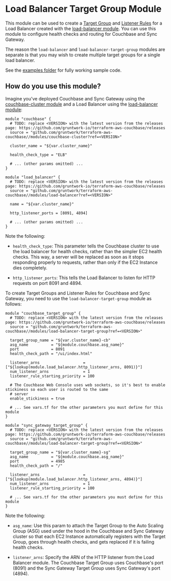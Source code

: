 # Load Balancer Target Group Module

This module can be used to create a [Target 
Group](https://docs.aws.amazon.com/elasticloadbalancing/latest/application/load-balancer-target-groups.html) and
[Listener Rules](https://docs.aws.amazon.com/elasticloadbalancing/latest/application/listener-update-rules.html) for
a Load Balancer created with the [load-balancer 
module](https://github.com/gruntwork-io/terraform-aws-couchbase/tree/master/modules/load-balancer). You can use this 
module to configure health checks and routing for Couchbase and Sync Gateway. 

The reason the `load-balancer` and `load-balancer-target-group` modules are separate is that you may wish to create
multiple target groups for a single load balancer.

See the [examples folder](https://github.com/gruntwork-io/terraform-aws-couchbase/tree/master/examples) for fully
working sample code.




## How do you use this module?

Imagine you've deployed Couchbase and Sync Gateway using the [couchbase-cluster
module](https://github.com/gruntwork-io/terraform-aws-couchbase/tree/master/modules/load-balancer) and a Load Balancer
using the [load-balancer module](https://github.com/gruntwork-io/terraform-aws-couchbase/tree/master/modules/load-balancer):    

```hcl
module "couchbase" {
  # TODO: replace <VERSION> with the latest version from the releases page: https://github.com/gruntwork-io/terraform-aws-couchbase/releases
  source = "github.com/gruntwork/terraform-aws-couchbase//modules/couchbase-cluster?ref=<VERSION>"
  
  cluster_name = "${var.cluster_name}"
  
  health_check_type = "ELB"
  
  # ... (other params omitted) ...
}

module "load_balancer" {
  # TODO: replace <VERSION> with the latest version from the releases page: https://github.com/gruntwork-io/terraform-aws-couchbase/releases
  source = "github.com/gruntwork/terraform-aws-couchbase//modules/load-balancer?ref=<VERSION>"
  
  name = "${var.cluster_name}"

  http_listener_ports = [8091, 4894]

  # ... (other params omitted) ...
}
``` 

Note the following:

* `health_check_type`: This parameter tells the Couchbase cluster to use the load balancer for health checks, rather 
  than the simpler EC2 health checks. This way, a server will be replaced as soon as it stops responding properly to
  requests, rather than only if the EC2 Instance dies completely. 

* `http_listener_ports`: This tells the Load Balancer to listen for HTTP requests on port 8091 and 4894.
  
To create Target Groups and Listener Rules for Couchbase and Sync Gateway, you need to use the
`load-balancer-target-group` module as follows:

```hcl
module "couchbase_target_group" {
  # TODO: replace <VERSION> with the latest version from the releases page: https://github.com/gruntwork-io/terraform-aws-couchbase/releases
  source = "github.com/gruntwork/terraform-aws-couchbase//modules/load-balancer-target-group?ref=<VERSION>"

  target_group_name = "${var.cluster_name}-cb"
  asg_name          = "${module.couchbase.asg_name}"
  port              = 8091
  health_check_path = "/ui/index.html"

  listener_arns                   = ["${lookup(module.load_balancer.http_listener_arns, 8091)}"]
  num_listener_arns               = 1
  listener_rule_starting_priority = 100

  # The Couchbase Web Console uses web sockets, so it's best to enable stickiness so each user is routed to the same
  # server
  enable_stickiness = true
    
  # ... See vars.tf for the other parameters you must define for this module
}

module "sync_gateway_target_group" {
  # TODO: replace <VERSION> with the latest version from the releases page: https://github.com/gruntwork-io/terraform-aws-couchbase/releases
  source = "github.com/gruntwork/terraform-aws-couchbase//modules/load-balancer-target-group?ref=<VERSION>"
  
  target_group_name = "${var.cluster_name}-sg"
  asg_name          = "${module.couchbase.asg_name}"
  port              = 4985
  health_check_path = "/"

  listener_arns                   = ["${lookup(module.load_balancer.http_listener_arns, 4894)}"]
  num_listener_arns               = 1
  listener_rule_starting_priority = 100

  # ... See vars.tf for the other parameters you must define for this module
}
```

Note the following:

* `asg_name`: Use this param to attach the Target Group to the Auto Scaling Group (ASG) used under the hood in the
  Couchbase and Sync Gateway cluster so that each EC2 Instance automatically registers with the Target Group, goes 
  through health checks, and gets replaced if it is failing health checks. 

* `listener_arns`: Specify the ARN of the HTTP listener from the Load Balancer module. The Couchbase Target Group uses
  Couchbase's port (8091) and the Sync Gateway Target Group uses Sync Gateway's port (4894).
  
   
